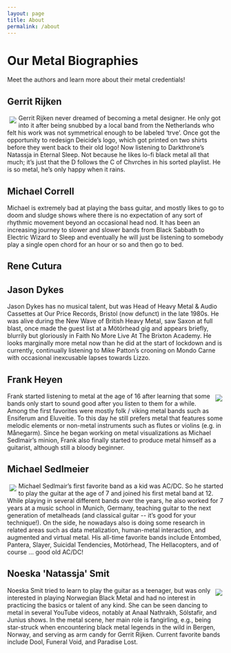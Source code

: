 ```yaml
---
layout: page
title: About
permalink: /about
---
```


# Our Metal Biographies
Meet the authors and learn more about their metal credentials!


## Gerrit Rijken
<div style="float:left;margin:5px 5px 5px 5px;display: block;" markdown="1"><img src="\illegiblesemantics\assets\img\members\Gerrit.jpg"/>
</div>
Gerrit Rijken never dreamed of becoming a metal designer. He only got into it after being snubbed by a local band from the Netherlands who felt his work was not symmetrical enough to be labeled ‘trve’. Once got the opportunity to redesign Deicide’s logo, which got printed on two shirts before they went back to their old logo! Now listening to Darkthrone’s Natassja in Eternal Sleep. Not because he likes lo-fi black metal all that much; it’s just that the D follows the C of Chvrches in his sorted playlist. He is so metal, he’s only happy when it rains.

## Michael Correll
Michael is extremely bad at playing the bass guitar, and mostly likes to go to doom and sludge shows where there is no expectation of any sort of rhythmic movement beyond an occasional head nod. It has been an increasing journey to slower and slower bands from Black Sabbath to Electric Wizard to Sleep and eventually he will just be listening to somebody play a single open chord for an hour or so and then go to bed.

## Rene Cutura

## Jason Dykes
Jason Dykes has no musical talent, but was Head of Heavy Metal & Audio Cassettes at Our Price Records, Bristol (now defunct) in the late 1980s. He was alive during the New Wave of British Heavy Metal, saw Saxon at full blast, once made the guest list at a Mötörhead gig and appears briefly, blurrily but gloriously in Faith No More Live At The Brixton Academy. He looks marginally more metal now than he did at the start of lockdown and is currently, continually listening to Mike Patton’s crooning on Mondo Carne with occasional inexcusable lapses towards Lizzo.

## Frank Heyen
<div style="float:right;margin:5px 5px 5px 5px" markdown="1"><img src="\illegiblesemantics\assets\img\members\frank.jpg"/>
</div>
Frank started listening to metal at the age of 16 after learning that some bands only start to sound good after you listen to them for a while. Among the first favorites were mostly folk / viking metal bands such as Ensiferum and Eluveitie. To this day he still prefers metal that features some melodic elements or non-metal instruments such as flutes or violins (e.g. in Månegarm). Since he began working on metal visualizations as Michael Sedlmair’s minion, Frank also finally started to produce metal himself as a guitarist, although still a bloody beginner.

## Michael Sedlmeier
<div style="float:left;margin:5px 5px 5px 5px" markdown="1"><img src="\illegiblesemantics\assets\img\members\michaels.png"/>
</div>
Michael Sedlmair’s first favorite band as a kid was AC/DC. So he started to play the guitar at the age of 7 and joined his first metal band at 12. While playing in several different bands over the years, he also worked for 7 years at a music school in Munich, Germany, teaching guitar to the next generation of metalheads (and classical guitar -- it’s good for your technique!). On the side, he nowadays also is doing some research in related areas such as data metalization, human-metal interaction, and augmented and virtual metal. His all-time favorite bands include Entombed, Pantera, Slayer, Suicidal Tendencies, Motörhead, The Hellacopters, and of course … good old AC/DC!

## Noeska 'Natassja' Smit
<div style="float:right;margin:5px 5px 5px 5px" markdown="1"><img src="\illegiblesemantics\assets\img\members\noeska.png"/>
</div>
Noeska Smit tried to learn to play the guitar as a teenager, but was only interested in playing Norwegian Black Metal and had no interest in practicing the basics or talent of any kind. She can be seen dancing to metal in several YouTube videos, notably at Anaal Nathrakh, Sólstafir, and Junius shows. In the metal scene, her main role is fangirling, e.g., being star-struck when encountering black metal legends in the wild in Bergen, Norway, and serving as arm candy for Gerrit Rijken. Current favorite bands include Dool, Funeral Void, and Paradise Lost.